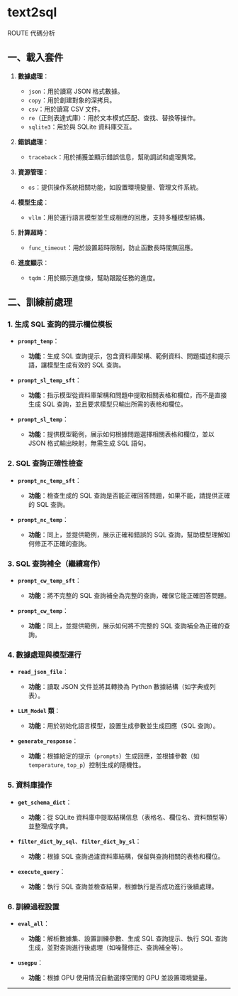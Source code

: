# text2sql 
ROUTE 代碼分析

## 一、載入套件

1. **數據處理**：
   - `json`：用於讀寫 JSON 格式數據。
   - `copy`：用於創建對象的深拷貝。
   - `csv`：用於讀寫 CSV 文件。
   - `re`（正則表達式庫）：用於文本模式匹配、查找、替換等操作。
   - `sqlite3`：用於與 SQLite 資料庫交互。

2. **錯誤處理**：
   - `traceback`：用於捕獲並顯示錯誤信息，幫助調試和處理異常。

3. **資源管理**：
   - `os`：提供操作系統相關功能，如設置環境變量、管理文件系統。

4. **模型生成**：
   - `vllm`：用於運行語言模型並生成相應的回應，支持多種模型結構。

5. **計算超時**：
   - `func_timeout`：用於設置超時限制，防止函數長時間無回應。

6. **進度顯示**：
   - `tqdm`：用於顯示進度條，幫助跟蹤任務的進度。

## 二、訓練前處理  
### 1. 生成 SQL 查詢的提示欄位模板

- **`prompt_temp`**：
  - **功能**：生成 SQL 查詢提示，包含資料庫架構、範例資料、問題描述和提示語，讓模型生成有效的 SQL 查詢。
  
- **`prompt_sl_temp_sft`**：
  - **功能**：指示模型從資料庫架構和問題中提取相關表格和欄位，而不是直接生成 SQL 查詢，並且要求模型只輸出所需的表格和欄位。

- **`prompt_sl_temp`**：
  - **功能**：提供模型範例，展示如何根據問題選擇相關表格和欄位，並以 JSON 格式輸出映射，無需生成 SQL 語句。

### 2. SQL 查詢正確性檢查

- **`prompt_nc_temp_sft`**：
  - **功能**：檢查生成的 SQL 查詢是否能正確回答問題，如果不能，請提供正確的 SQL 查詢。

- **`prompt_nc_temp`**：
  - **功能**：同上，並提供範例，展示正確和錯誤的 SQL 查詢，幫助模型理解如何修正不正確的查詢。

### 3. SQL 查詢補全（繼續寫作）

- **`prompt_cw_temp_sft`**：
  - **功能**：將不完整的 SQL 查詢補全為完整的查詢，確保它能正確回答問題。

- **`prompt_cw_temp`**：
  - **功能**：同上，並提供範例，展示如何將不完整的 SQL 查詢補全為正確的查詢。

### 4. 數據處理與模型運行

- **`read_json_file`**：
  - **功能**：讀取 JSON 文件並將其轉換為 Python 數據結構（如字典或列表）。

- **`LLM_Model` 類**：
  - **功能**：用於初始化語言模型，設置生成參數並生成回應（SQL 查詢）。

- **`generate_response`**：
  - **功能**：根據給定的提示（`prompts`）生成回應，並根據參數（如 `temperature`, `top_p`）控制生成的隨機性。

### 5. 資料庫操作

- **`get_schema_dict`**：
  - **功能**：從 SQLite 資料庫中提取結構信息（表格名、欄位名、資料類型等）並整理成字典。

- **`filter_dict_by_sql`**、**`filter_dict_by_sl`**：
  - **功能**：根據 SQL 查詢過濾資料庫結構，保留與查詢相關的表格和欄位。

- **`execute_query`**：
  - **功能**：執行 SQL 查詢並檢查結果，根據執行是否成功進行後續處理。

### 6. 訓練過程設置

- **`eval_all`**：
  - **功能**：解析數據集、設置訓練參數、生成 SQL 查詢提示、執行 SQL 查詢生成，並對查詢進行後處理（如噪聲修正、查詢補全等）。

- **`usegpu`**：
  - **功能**：根據 GPU 使用情況自動選擇空閒的 GPU 並設置環境變量。

---


